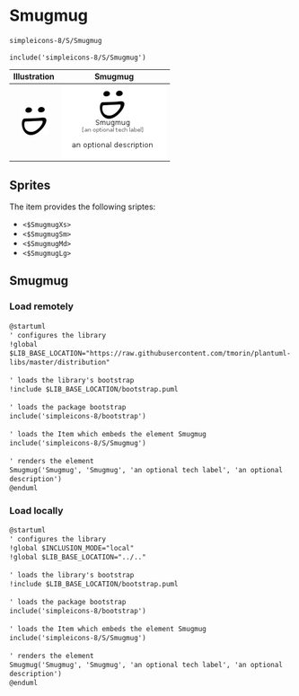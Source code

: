 # Smugmug


```text
simpleicons-8/S/Smugmug
```

```text
include('simpleicons-8/S/Smugmug')
```



| Illustration | Smugmug |
| :---: | :---: |
| ![illustration for Illustration](../../simpleicons-8/S/Smugmug.png) | ![illustration for Smugmug](../../simpleicons-8/S/Smugmug.Local.png) |



## Sprites
The item provides the following sriptes:

- `<$SmugmugXs>`
- `<$SmugmugSm>`
- `<$SmugmugMd>`
- `<$SmugmugLg>`





## Smugmug

### Load remotely
```plantuml
@startuml
' configures the library
!global $LIB_BASE_LOCATION="https://raw.githubusercontent.com/tmorin/plantuml-libs/master/distribution"

' loads the library's bootstrap
!include $LIB_BASE_LOCATION/bootstrap.puml

' loads the package bootstrap
include('simpleicons-8/bootstrap')

' loads the Item which embeds the element Smugmug
include('simpleicons-8/S/Smugmug')

' renders the element
Smugmug('Smugmug', 'Smugmug', 'an optional tech label', 'an optional description')
@enduml
```

### Load locally
```plantuml
@startuml
' configures the library
!global $INCLUSION_MODE="local"
!global $LIB_BASE_LOCATION="../.."

' loads the library's bootstrap
!include $LIB_BASE_LOCATION/bootstrap.puml

' loads the package bootstrap
include('simpleicons-8/bootstrap')

' loads the Item which embeds the element Smugmug
include('simpleicons-8/S/Smugmug')

' renders the element
Smugmug('Smugmug', 'Smugmug', 'an optional tech label', 'an optional description')
@enduml
```


